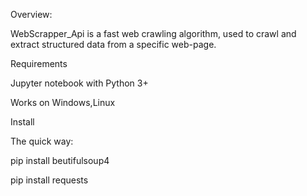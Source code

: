 Overview:

WebScrapper_Api is a fast web crawling algorithm, used to crawl and extract structured data from a specific web-page.

Requirements

Jupyter notebook with Python 3+

Works on Windows,Linux

Install

The quick way:

pip install beutifulsoup4

pip install requests

